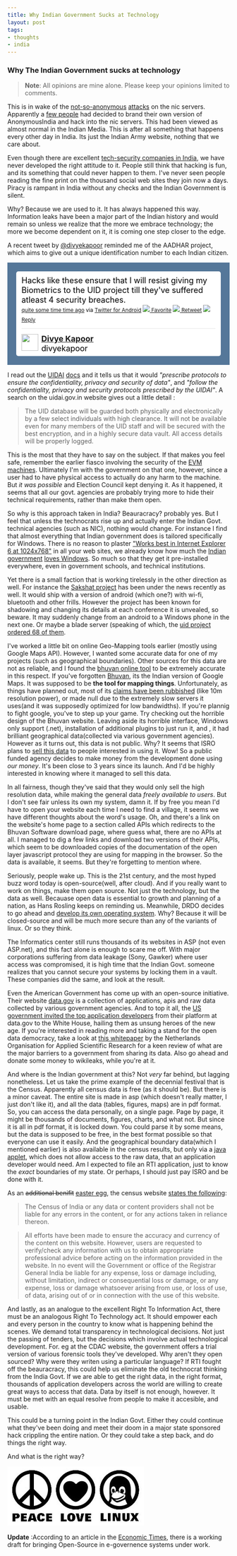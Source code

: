 ```yaml
---
title: Why Indian Government Sucks at Technology
layout: post
tags:
- thoughts
- india
---
```


### Why The Indian Government sucks at technology

>**Note**: All opinions are mine alone. Please keep your opinions limited to comments.

This is in wake of the [not-so-anonymous](http://www.voiceofgreyhat.com/2011/06/anonymous-withdrawn-op-india-untold.html "Aftermath of the attack") [attacks](http://www.thehackernews.com/2011/06/anonymous-india-opindia-strikes-again.html "News report of the actual event") on the nic servers. Apparently a [few people](http://pastebin.com/MHwHNTEi "Names of perpetrators of the hack") had decided to brand their own version of AnonymousIndia and hack into the nic servers. This had been viewed as almost normal in the Indian Media. This is after all something that happens every other day in India. Its just the Indian Army website, nothing that we care about.

Even though there are excellent [tech-security companies in India](http://jobs.nullcon.net/ "Jobs in indian security sector"), we have never developed the right attitude to it. People still think that hacking is fun, and its something that could never happen to them. I've never seen people reading the fine print on the thousand social web sites they join now a days. Piracy is rampant in India without any checks and the Indian Government is silent.

Why? Because we are used to it. It has always happened this way. Information leaks have been a major part of the Indian history and would remain so unless we realize that the more we embrace technology; the more we become dependent on it, it is coming one step closer to the edge.

A recent tweet by [@divyekapoor](http://www.twitter.com/#!/divyekapoor/ "@divyekapoor on twitter") reminded me of the AADHAR project, which aims to give out a unique identification number to each Indian citizen.

<!-- http://twitter.com/#!/divyekapoor/status/82123483202584576 --> 
<div>
<style type='text/css'>.bbpBox82123483202584576 {background:#557799;padding:20px;} p.bbpTweet{background:#fff;padding:10px 12px 10px 12px;margin:0;min-height:48px;color:#000;font-size:18px !important;line-height:22px;-moz-border-radius:5px;-webkit-border-radius:5px} p.bbpTweet span.metadata{display:block;width:100%;clear:both;margin-top:8px;padding-top:12px;height:40px;border-top:1px solid #fff;border-top:1px solid #e6e6e6} p.bbpTweet span.metadata span.author{line-height:19px} p.bbpTweet span.metadata span.author img{float:left;margin:0 7px 0 0px;width:38px;height:38px} p.bbpTweet a:hover{text-decoration:underline}p.bbpTweet span.timestamp{font-size:12px;display:block}</style> <div class='bbpBox82123483202584576'><p class='bbpTweet'>Hacks like these ensure that I will resist giving my Biometrics to the UID project till they've suffered atleast 4 security breaches.<span class='timestamp'><a title='Sat Jun 18 16:32:18 +0000 2011' href='http://twitter.com/#!/divyekapoor/status/82123483202584576'>quite some time time ago</a> via <a href="http://twitter.com/download/android" rel="nofollow">Twitter for Android</a> <a href='http://twitter.com/intent/favorite?tweet_id=82123483202584576'><img src='http://si0.twimg.com/images/dev/cms/intents/icons/favorite.png' /> Favorite</a> <a href='http://twitter.com/intent/retweet?tweet_id=82123483202584576'><img src='http://si0.twimg.com/images/dev/cms/intents/icons/retweet.png' /> Retweet</a> <a href='http://twitter.com/intent/tweet?in_reply_to=82123483202584576'><img src='http://si0.twimg.com/images/dev/cms/intents/icons/reply.png' /> Reply</a></span><span class='metadata'><span class='author'><a href='http://twitter.com/divyekapoor'><img src='http://a3.twimg.com/profile_images/1335737598/221976_10150170015204512_515029511_6682584_156881_n_normal.jpg' /></a><strong><a href='http://twitter.com/divyekapoor'>Divye Kapoor</a></strong><br/>divyekapoor</span></span></p></div> </div>
<!-- end of tweet -->

I read out the [UIDAI](http://uidai.gov.in/ "Official Website") [docs](http://uidai.gov.in/UID_PDF/Front_Page_Articles/MOU/MOUsSigned/MOU_Uttarakhand.pdf "UIDAI's 'MOU With the uttrakhand govt.") and it tells us that it would  _"prescribe protocols to ensure the confidentiality, privacy and security  of data"_, and _"follow the confidentiality, privacy and security  protocols prescribed by the UIDAI"_. A search on the uidai.gov.in website gives out a little detail :

> The UID database will be guarded both physically and electronically by a few select individuals with high clearance. It will not be available even for many members of the UID staff and will be secured with the best encryption, and in a highly secure data vault. All access details will be properly logged.

This is the most that they have to say on the subject. If that makes you feel safe, remember the earlier fiasco involving the security of the [EVM machines](http://indiaevm.org/ "Website of the security researchers detailing their study on tampering of EVMs"). Ultimately I'm with the government on that one, however, since a user had to have physical access to actually do any harm to the machine. But _it was possible_ and Election Council kept denying it. As it happened, it seems that all our govt. agencies are probably trying more to hide their technical requirements, rather than make them open.

So why is this approach taken in India? Beauracracy? probably yes. But I feel that unless the technocrats rise up and actually enter the Indian Govt. technical agencies (such as NIC), nothing would change. For instance I find that almost everything that Indian government does is tailored specifically for Windows. There is no reason to plaster ["Works best in Internet Explorer 6 at 1024x768"](http://www.google.com/search?q=Internet%20Explorer%20site:gov.in%20-filetype:pdf "List of indian government websites with the words Internet Explorer") in all your web sites, we already know how much the [Indian](http://techrights.org/wiki/index.php/Microsoft_influence_in_the_Indian_government "Microsoft's Influence in the Indian Government") [government](http://techrights.org/2010/01/22/india-patents-microsoft-lobby/ "") [loves Windows](http://ramdas.diqtech.com/blogs/2008/jun/16/how-microsoft-has-locked-the-indian-government/ "Microsft has locked the Indian Government"). So much so that they get it pre-installed everywhere, even in government schools, and technical institutions.

Yet there is a small faction that is working tirelessly in the other direction as well. For instance the [Sakshat project](http://technorati.com/technology/gadgets/article/sakshat-a-35-tablet-to-be/ "Technorati's report on the device with specs of the tablet") has been under the news recently as well. It would ship with a version of android (which one?) with wi-fi, bluetooth and other frills. However the project has been known for shadowing and changing its details at each conference it is unvealed, so beware. It may suddenly change from an android to a Windows phone in the next one. Or maybe a blade server (speaking of which, the [uid project ordered 68 of them](http://www.uidai.gov.in/index.php?option=com_content&view=article&id=177&Itemid=214 "List of contracts awareded by UIDAI").

I've worked a little bit on online Geo-Mapping tools earlier (mostly using Google Maps API). However, I wanted some accurate data for one of my projects (such as geographical boundaries). Other sources for this data are not as reliable, and I found the [bhuvan online tool](http://bhuvan3.nrsc.gov.in/ "Bhuvan is a Google Earth like mapping tool developed by ISRO") to be extremely accurate in this respect. If you've forgotten [Bhuvan](http://bhuvan.nrsc.gov.in/bhuvan/ "Official site"), its the Indian version of Google Maps. It was supposed to be **the tool for mapping things**. Unfortunately, as things have planned out, most of its [claims have been rubbished](http://ogleearth.com/2008/11/bhuvan-indias-upcoming-web-map-announced-misreported/ "Bhuvan not what it was supposed to be") (like 10m resolution power), or made null due to the extremely slow servers it uses(and it was supposedly optimized for low bandwidths). If you're plannig to fight google, you've to step up your game. Try checking out the horrible design of the Bhuvan website. Leaving aside its horrible interface, Windows only support (.net), installation of additional plugins to just run it, and , it had brilliant geographical data(collected via various government agencies). However as it turns out, this data is not public. Why? It seems that ISRO plans to [sell this data](http://www.dnaindia.com/india/report_bhuvan-our-answer-to-google-earth-soon_1203871) to people interested in using it. Wow! So a public funded agency decides to make money from the development done using *our money*. It's been close to 3 years since its launch. And I'd be highly interested in knowing where it managed to sell this data. 

In all fairness, though they've said that they would only sell the high resolution data, while making the general data _freely available to users_. But I don't see fair unless its own my system, damn it. If by free you mean I'd have to open your website each time I need to find a village, it seems we have different thoughts about the word's usage. Oh, and there's a link on the website's home page to a section called APIs which redirects to the Bhuvan Software download page, where guess what, there are no APIs at all. I managed to dig a few links and download two versions of their APIs, which seem to be downloaded copies of the documentation of the open layer javascript protocol they are using for mapping in the browser. So the data is available, it seems. But they're forgetting to mention where.

Seriously, people wake up. This is the 21st century, and the most hyped buzz word today is open-source(well, after cloud). And if you really want to work on things, make them open source. Not just the technology, but the data as well. Becauase open data is essential to growth and planning of a nation, as Hans Rosling keeps on reminding us. Meanwhile, DRDO decides to go ahead and [develop its own operating system](http://articles.economictimes.indiatimes.com/2010-10-10/news/28458329_1_saraswat-drdo-cyber-attacks). Why? Because it will be closed-source and will be much more secure than any of the variants of linux.  Or so they think.

The Informatics center still runs thousands of its websites in ASP (not even ASP.net), and this fact alone is enough to scare me off. With major corporations suffering from data leakage (Sony, Gawker) where user access was compromised, it is high time that the Indian Govt. someone realizes that you cannot secure your systems by locking them in a vault. These companies did the same, and look at the result. 

Even the American Government has come up with an open-source initiative. Their website [data.gov](http://www.data.gov) is a collection of applications, apis and raw data collected by various government agencies. And to top it all, the [US government invited the top application developers](http://www.govtech.com/e-government/White-House-Honors-Unsung-Open-Data-App-Developers.html) from their platform at data.gov to the White House, hailing them as unsung heroes of the new age. If you're interested in reading more and taking a stand for the open data democracy, take a look at [this whitepaper](http://share-psi.eu/papers/TNO.pdf) by the Netherlands Organisation for Applied Scientific Research for a keen review of what are the major barriers to a government from sharing its data. Also go ahead and donate some money to wikileaks, while you're at it.

And where is the Indian government at this? Not _very_ far behind, but lagging nonetheless. Let us take the prime example of the decennial festival that is the Census. Apparently all census data is free (as it should be). But there is a minor caveat. The entire site is made in asp (which doesn't really matter, I just don't like it), and all the data (tables, figures, maps) are in pdf format. So, you can access the data personally, on a single page. Page by page, it might be thousands of documents, figures, charts, and what not. But since it is all in pdf format, it is locked down. You could parse it by some means, but the data is supposed to be free, in the best format possible so that everyone can use it easily. And the geographical boundary data(which I mentioned earlier) is also available in the census results, but only via a [java applet](http://www.censusindia.gov.in/maps/censusgis/Census_GIS/page/India_WhizMap/IndiaMap.htm "Developed by Whizmaps, Riddhi softwares"), which does not allow access to the raw data, that an application developer would need. Am I expected to file an RTI application, just to know the _exact_ boundaries of my state. Or perhaps, I should just pay ISRO and be done with it.

As an <del>additional benifit</del> <ins>easter egg</ins>, the census website [states the following](http://www.censusindia.gov.in/Footer_Menus/Disclaimer.html):

> The Census of India or any data or content providers shall not be liable for any errors in the content, or for any actions taken in reliance thereon. 

>All efforts have been made to ensure the accuracy and currency of the content on this website. However, users are requested to verify/check any information with us to obtain appropriate professional advice before acting on the information provided in the website. In no event will the Government or office of the Registrar General India be liable for any expense, loss or damage including, without limitation, indirect or consequential loss or damage, or any expense, loss or damage whatsoever arising from use, or loss of use, of data, arising out of or in connection with the use of this website.

And lastly, as an analogue to the excellent Right To Information Act, there must be an analogous Right To Technology act. It should empower each and every person in the country to know what is happening behind the scenes. We demand total transparency in technological decisions. Not just the passing of tenders, but the decisions which involve actual technological development. For. eg at the CDAC website, the government offers a trial version of various forensic tools they've developed. Why aren't they open sourced? Why were they writen using a particular language? If RTI fought off the beauracracy, this could help us eliminate the old technocrat thinking from the India Govt. If we are able to get the right data, in the right format, thousands of application developers across the world are willing to create great ways to access that data. Data by itself is not enough, however. It must be met with an equal resolve from people to make it accesible, and usable.

This could be a turning point in the Indian Govt. Either they could continue what they've been doing and meet their doom in a major state sponsored hack crippling the entire nation. Or they could take a step back, and do things the right way.

And what is the right way?

![Peace, Love, Linux](/img/peace-love-linux.jpg)

**Update** :According to an article in the [Economic Times](http://economictimes.indiatimes.com/news/international-business/all-new-e-governance-projects-must-work-on-open-source-operating-systems-draft/articleshow/9119827.cms), there is a working draft for bringing Open-Source in e-governence systems under work.
